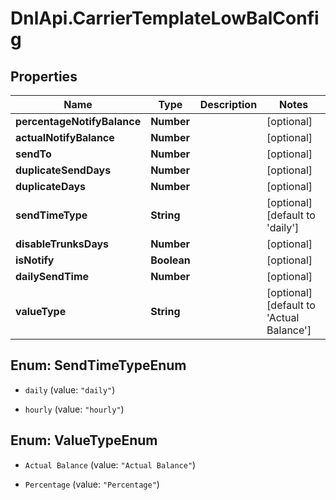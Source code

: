 # DnlApi.CarrierTemplateLowBalConfig

## Properties
Name | Type | Description | Notes
------------ | ------------- | ------------- | -------------
**percentageNotifyBalance** | **Number** |  | [optional] 
**actualNotifyBalance** | **Number** |  | [optional] 
**sendTo** | **Number** |  | [optional] 
**duplicateSendDays** | **Number** |  | [optional] 
**duplicateDays** | **Number** |  | [optional] 
**sendTimeType** | **String** |  | [optional] [default to &#39;daily&#39;]
**disableTrunksDays** | **Number** |  | [optional] 
**isNotify** | **Boolean** |  | [optional] 
**dailySendTime** | **Number** |  | [optional] 
**valueType** | **String** |  | [optional] [default to &#39;Actual Balance&#39;]


<a name="SendTimeTypeEnum"></a>
## Enum: SendTimeTypeEnum


* `daily` (value: `"daily"`)

* `hourly` (value: `"hourly"`)




<a name="ValueTypeEnum"></a>
## Enum: ValueTypeEnum


* `Actual Balance` (value: `"Actual Balance"`)

* `Percentage` (value: `"Percentage"`)




